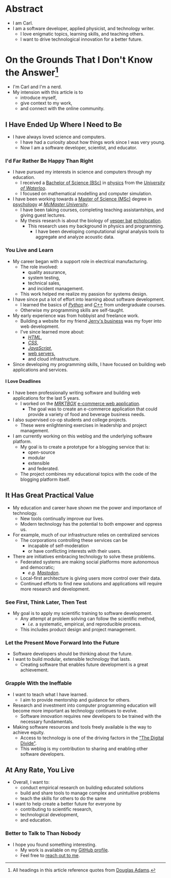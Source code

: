 # Abstract
- I am Carl.
- I am a software developer, applied physicist, and technology writer.
    - I love enigmatic topics, learning skills, and teaching others.
    - I want to drive technological innovation for a better future.

# On the Grounds That I Don't Know the Answer[^adams]
- I'm Carl and I'm a nerd.
- My intension with this article is to
    - introduce myself,
    - give context to my work,
    - and connect with the online community.

## I Have Ended Up Where I Need to Be
- I have always loved science and computers.
    - I have had a curiosity about how things work since I was very young.
    - Now I am a software developer, scientist, and educator.

### I'd Far Rather Be Happy Than Right
- I have pursued my interests in science and computers through my education.
    - I received a [Bachelor of Science (BSc)] in [physics] from the
            [*University of Waterloo*].
    - I focused on mathematical modelling and computer simulation.
- I have been working towards a [Master of Science (MSc)] degree in
    [psychology] at [*McMaster University*].
    - I have been taking courses, completing teaching assistantships, and
        giving guest lectures.
    - My thesis research is about the biology of [vesper bat] [echolocation].
        - This research uses my background in physics and programming.
            - I have been developing computational signal analysis tools to
                aggregate and analyze acoustic data.

### You Live and Learn
- My career began with a support role in electrical manufacturing.
    - The role involved:
        - quality assurance,
        - system testing,
        - technical sales,
        - and incident management.
    - This work helped me realize my passion for systems design.
- I have since put a lot of effort into learning about software development.
    - I learned the basics of [*Python*] and [*C++*] from undergraduate courses.
    - Otherwise my programming skills are self-taught.
- My early experience was from hobbyist and freelance work.
    - Building a website for my friend [Jerry's business] was my foyer into web
        development.
    - I've since learned more about:
        - [*HTML*],
        - [*CSS*],
        - [*JavaScript*],
        - [web servers],
        - and cloud infrastructure.
- Since developing my programming skills, I have focused on building web applications and services.

#### I Love Deadlines
- I have been professionally writing software and building web applications
    for the last 5 years.
    - I worked on the [*MRKTBOX*] [e-commerce web application].
        - The goal was to create an e-commerce application that could
            provide a variety of food and beverage business needs.
- I also supervised co-op students and college projects.
    - These were enlightening exercises in leadership and project management.
- I am currently working on this weblog and the underlying software platform.
    - My goal is to create a prototype for a blogging service that is:
        - open-source
        - modular
        - extensible
        - and federated.
    - The project combines my educational topics with the code of the blogging
        platform itself.

## It Has Great Practical Value
- My education and career have shown me the power and importance of technology.
    - New tools continually improve our lives.
    - Modern technology has the potential to both empower and oppress us.
- For example, much of our infrastructure relies on centralized services
    - The corporations controlling these services can be
        - incapable of self-moderation
        - or have conflicting interests with their users.
- There are initiatives embracing technology to solve these problems.
    - Federated systems are making social platforms more autonomous and
        democratic;
        - *e.g.* [*Mastodon*].
    - Local-first architecture is giving users more control over their data.
    - Continued efforts to find new solutions and applications will require
        more research and development.

### See First, Think Later, Then Test
- My goal is to apply my scientific training to software development.
    - Any attempt at problem solving can follow the scientific method,
        - *i.e.* a systematic, empirical, and reproducible process.
    - This includes product design and project management.

### Let the Present Move Forward Into the Future
- Software developers should be thinking about the future.
- I want to build modular, extensible technology that lasts.
    - Creating software that enables future development is a great achievement.

### Grapple With the Ineffable
- I want to teach what I have learned.
    - I aim to provide mentorship and guidance for others.
- Research and investment into computer programming education will become more
    important as technology continues to evolve.
    - Software innovation requires new developers to be trained with the
        necessary fundamentals.
- Making software resources and tools freely available is the way to achieve
    equity.
    - Access to technology is one of the driving factors in the
        ["The Digital Divide"].
    - This weblog is my contribution to sharing and enabling other software
        developers.

## At Any Rate, You Live
- Overall, I want to:
    - conduct empirical research on building educated solutions
    - build and share tools to manage complex and unintuitive problems
    - teach the skills for others to do the same
- I want to help create a better future for everyone by
    - contributing to scientific research,
    - technological development,
    - and education.

### <a id='thanks-&-follow'></a>Better to Talk to Than Nobody
- I hope you found something interesting.
    - My work is available on my [GitHub profile].
    - Feel free to [reach out to me].

[^adams]: All headings in this article reference quotes from [Douglas Adams].

[Bachelor of Science (BSc)]: https://en.wikipedia.org/wiki/Bachelor_of_Science
[physics]: https://en.wikipedia.org/wiki/Physics
[*University of Waterloo*]: https://uwaterloo.ca/
[Master of Science (MSc)]: https://en.wikipedia.org/wiki/Master_of_Science
[psychology]: https://en.wikipedia.org/wiki/Psychology
[*McMaster University*]: https://www.mcmaster.ca/
[vesper bat]: https://en.wikipedia.org/wiki/Vesper_bat
[echolocation]: https://en.wikipedia.org/wiki/Animal_echolocation
[*Python*]: https://www.python.org/
[*C++*]: https://en.wikipedia.org/wiki/C%2B%2B
[*HTML*]: https://en.wikipedia.org/wiki/HTML
[*CSS*]: https://en.wikipedia.org/wiki/CSS
[*JavaScript*]: https://en.wikipedia.org/wiki/JavaScript
[web servers]: https://en.wikipedia.org/wiki/Web_server
[Jerry's business]: https://jerrynoordam.ca
[*MRKTBOX*]: https://www.mrktbox.com/
[e-commerce web application]: https://order.mrktbox.com/
[*Mastodon*]: https://joinmastodon.org/
["The Digital Divide"]: https://en.wikipedia.org/wiki/Digital_divide
[GitHub profile]: https://github.com/systemcarl
[reach out to me]: https://carledwardlyons.ca/#contact
[Douglas Adams]: https://en.wikipedia.org/wiki/Douglas_Adams
